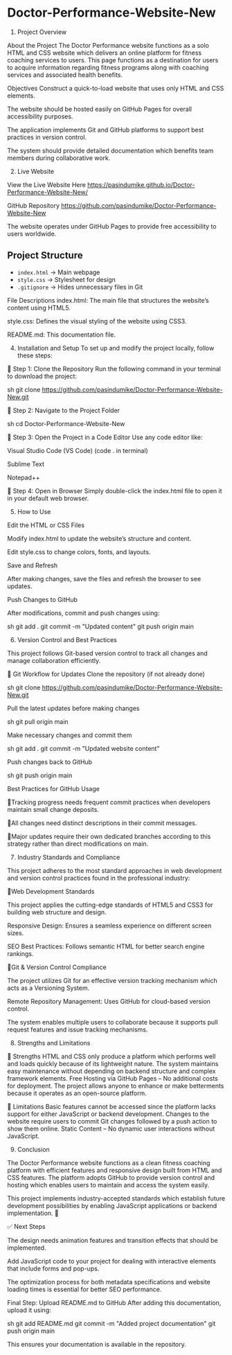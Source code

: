 # Doctor-Performance-Website-New

1. Project Overview

About the Project
The Doctor Performance website functions as a solo HTML and CSS website which delivers an online platform for fitness coaching services to users. This page functions as a destination for users to acquire information regarding fitness programs along with coaching services and associated health benefits.

Objectives
Construct a quick-to-load website that uses only HTML and CSS elements.

The website should be hosted easily on GitHub Pages for overall accessibility purposes.

The application implements Git and GitHub platforms to support best practices in version control.

The system should provide detailed documentation which benefits team members during collaborative work.

2. Live Website

View the Live Website Here
https://pasindumike.github.io/Doctor-Performance-Website-New/

GitHub Repository
https://github.com/pasindumike/Doctor-Performance-Website-New

The website operates under GitHub Pages to provide free accessibility to users worldwide.


## Project Structure
- `index.html` → Main webpage  
- `style.css` → Stylesheet for design  
- `.gitignore` → Hides unnecessary files in Git

File Descriptions
index.html: The main file that structures the website’s content using HTML5.

style.css: Defines the visual styling of the website using CSS3.

README.md: This documentation file.

4. Installation and Setup
To set up and modify the project locally, follow these steps:

🔹 Step 1: Clone the Repository
Run the following command in your terminal to download the project:

sh
git clone https://github.com/pasindumike/Doctor-Performance-Website-New.git

🔹 Step 2: Navigate to the Project Folder

sh
cd Doctor-Performance-Website-New

🔹 Step 3: Open the Project in a Code Editor
Use any code editor like:

Visual Studio Code (VS Code) (code . in terminal)

Sublime Text

Notepad++

🔹 Step 4: Open in Browser
Simply double-click the index.html file to open it in your default web browser.

5. How to Use

Edit the HTML or CSS Files

Modify index.html to update the website’s structure and content.

Edit style.css to change colors, fonts, and layouts.

Save and Refresh

After making changes, save the files and refresh the browser to see updates.

Push Changes to GitHub

After modifications, commit and push changes using:

sh
git add .
git commit -m "Updated content"
git push origin main


6. Version Control and Best Practices

This project follows Git-based version control to track all changes and manage collaboration efficiently.

🔹 Git Workflow for Updates
Clone the repository (if not already done)

sh
git clone https://github.com/pasindumike/Doctor-Performance-Website-New.git

Pull the latest updates before making changes

sh
git pull origin main

Make necessary changes and commit them

sh
git add .
git commit -m "Updated website content"

Push changes back to GitHub

sh
git push origin main

Best Practices for GitHub Usage

🔹Tracking progress needs frequent commit practices when developers maintain small change deposits.

🔹All changes need distinct descriptions in their commit messages.

🔹Major updates require their own dedicated branches according to this strategy rather than direct modifications on main.

7. Industry Standards and Compliance

This project adheres to the most standard approaches in web development and version control practices found in the professional industry:

🔹Web Development Standards

This project applies the cutting-edge standards of HTML5 and CSS3 for building web structure and design.

Responsive Design: Ensures a seamless experience on different screen sizes.

SEO Best Practices: Follows semantic HTML for better search engine rankings.

🔹Git & Version Control Compliance

The project utilizes Git for an effective version tracking mechanism which acts as a Versioning System.

Remote Repository Management: Uses GitHub for cloud-based version control.

The system enables multiple users to collaborate because it supports pull request features and issue tracking mechanisms.

8. Strengths and Limitations

🔹 Strengths
HTML and CSS only produce a platform which performs well and loads quickly because of its lightweight nature.
The system maintains easy maintenance without depending on backend structure and complex framework elements.
Free Hosting via GitHub Pages – No additional costs for deployment.
The project allows anyone to enhance or make betterments because it operates as an open-source platform.

🔹 Limitations
Basic features cannot be accessed since the platform lacks support for either JavaScript or backend development.
Changes to the website require users to commit Git changes followed by a push action to show them online.
Static Content – No dynamic user interactions without JavaScript.

9. Conclusion

The Doctor Performance website functions as a clean fitness coaching platform with efficient features and responsive design built from HTML and CSS features. The platform adopts GitHub to provide version control and hosting which enables users to maintain and access the system easily.

This project implements industry-accepted standards which establish future development possibilities by enabling JavaScript applications or backend implementation. 🚀

✅ Next Steps

The design needs animation features and transition effects that should be implemented.

Add JavaScript code to your project for dealing with interactive elements that include forms and pop-ups.

The optimization process for both metadata specifications and website loading times is essential for better SEO performance.


Final Step: Upload README.md to GitHub
After adding this documentation, upload it using:

sh
git add README.md
git commit -m "Added project documentation"
git push origin main


This ensures your documentation is available in the repository.


